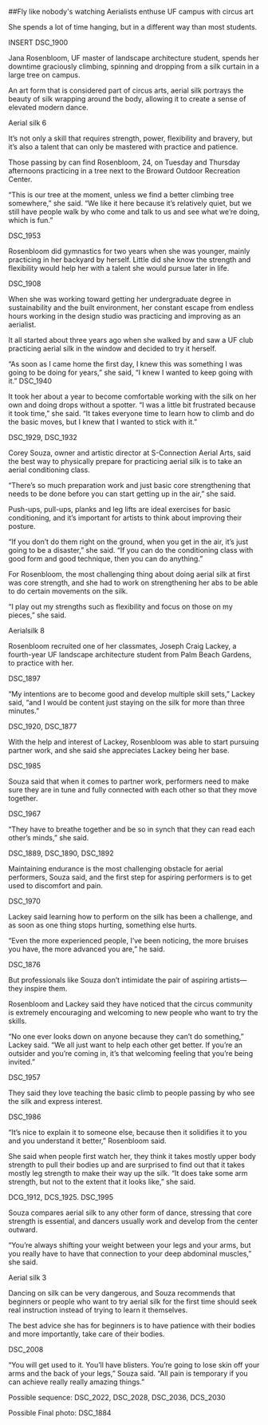 ##Fly like nobody's watching
Aerialists enthuse UF campus with circus art

She spends a lot of time hanging, but in a different way than most students. 

INSERT DSC_1900 

Jana Rosenbloom, UF master of landscape architecture student, spends her downtime graciously climbing, spinning and dropping from a silk curtain in a large tree on campus.

An art form that is considered part of circus arts, aerial silk portrays the beauty of silk wrapping around the body, allowing it to create a sense of elevated modern dance.

Aerial silk 6

It’s not only a skill that requires strength, power, flexibility and bravery, but it’s also a talent that can only be mastered with practice and patience. 

Those passing by can find Rosenbloom, 24, on Tuesday and Thursday afternoons practicing in a tree next to the Broward Outdoor Recreation Center.

“This is our tree at the moment, unless we find a better climbing tree somewhere,” she said. “We like it here because it’s relatively quiet, but we still have people walk by who come and talk to us and see what we’re doing, which is fun.”

DSC_1953

Rosenbloom did gymnastics for two years when she was younger, mainly practicing in her backyard by herself. Little did she know the strength and flexibility would help her with a talent she would pursue later in life.

DSC_1908

When she was working toward getting her undergraduate degree in sustainability and the built environment, her constant escape from endless hours working in the design studio was practicing and improving as an aerialist.

It all started about three years ago when she walked by and saw a UF club practicing aerial silk in the window and decided to try it herself.

“As soon as I came home the first day, I knew this was something I was going to be doing for years,” she said, “I knew I wanted to keep going with it.”
DSC_1940 

It took her about a year to become comfortable working with the silk on her own and doing drops without a spotter. “I was a little bit frustrated because it took time,” she said. “It takes everyone time to learn how to climb and do the basic moves, but I knew that I wanted to stick with it.”


DSC_1929, DSC_1932


Corey Souza, owner and artistic director at S-Connection Aerial Arts, said the best way to physically prepare for practicing aerial silk is to take an aerial conditioning class.

“There’s so much preparation work and just basic core strengthening that needs to be done before you can start getting up in the air,” she said.

Push-ups, pull-ups, planks and leg lifts are ideal exercises for basic conditioning, and it’s important for artists to think about improving their posture.

“If you don’t do them right on the ground, when you get in the air, it’s just going to be a disaster,” she said. “If you can do the conditioning class with good form and good technique, then you can do anything.” 

For Rosenbloom, the most challenging thing about doing aerial silk at first was core strength, and she had to work on strengthening her abs to be able to do certain movements on the silk.

“I play out my strengths such as flexibility and focus on those on my pieces,” she said.

Aerialsilk 8

Rosenbloom recruited one of her classmates, Joseph Craig Lackey, a fourth-year UF landscape architecture student from Palm Beach Gardens, to practice with her. 

DSC_1897


“My intentions are to become good and develop multiple skill sets,” Lackey said, “and I would be content just staying on the silk for more than three minutes.”


DSC_1920, DSC_1877



With the help and interest of Lackey, Rosenbloom was able to start pursuing partner work, and she said she appreciates Lackey being her base. 

DSC_1985

Souza said that when it comes to partner work, performers need to make sure they are in tune and fully connected with each other so that they move together. 

DSC_1967

“They have to breathe together and be so in synch that they can read each other’s minds,” she said.


DSC_1889, DSC_1890, DSC_1892

Maintaining endurance is the most challenging obstacle for aerial performers, Souza said, and the first step for aspiring performers is to get used to discomfort and pain.

DSC_1970

Lackey said learning how to perform on the silk has been a challenge, and as soon as one thing stops hurting, something else hurts. 

“Even the more experienced people, I’ve been noticing, the more bruises you have, the more advanced you are,” he said. 

DSC_1876

But professionals like Souza don’t intimidate the pair of aspiring artists—they inspire them. 

Rosenbloom and Lackey said they have noticed that the circus community is extremely encouraging and welcoming to new people who want to try the skills. 

“No one ever looks down on anyone because they can’t do something,” Lackey said. “We all just want to help each other get better. If you’re an outsider and you’re coming in, it’s that welcoming feeling that you’re being invited.”

DSC_1957

They said they love teaching the basic climb to people passing by who see the silk and express interest.

DSC_1986

“It’s nice to explain it to someone else, because then it solidifies it to you and you understand it better,” Rosenbloom said.

She said when people first watch her, they think it takes mostly upper body strength to pull their bodies up and are surprised to find out that it takes mostly leg strength to make their way up the silk. “It does take some arm strength, but not to the extent that it looks like,” she said.

DCG_1912, DCS_1925. DSC_1995

Souza compares aerial silk to any other form of dance, stressing that core strength is essential, and dancers usually work and develop from the center outward. 

“You’re always shifting your weight between your legs and your arms, but you really have to have that connection to your deep abdominal muscles,” she said.

Aerial silk 3


Dancing on silk can be very dangerous, and Souza recommends that beginners or people who want to try aerial silk for the first time should seek real instruction instead of trying to learn it themselves. 

The best advice she has for beginners is to have patience with their bodies and more importantly, take care of their bodies. 

DSC_2008


“You will get used to it. You’ll have blisters. You’re going to lose skin off your arms and the back of your legs,” Souza said. “All pain is temporary if you can achieve really really amazing things.”


Possible sequence: DSC_2022, DSC_2028, DSC_2036, DCS_2030 


Possible Final photo: DSC_1884



